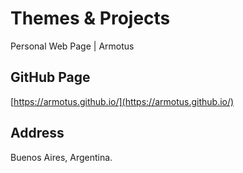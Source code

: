 # Themes & Projects

Personal Web Page | Armotus

## GitHub Page

[https://armotus.github.io/](https://armotus.github.io/)

## Address

Buenos Aires, Argentina.
